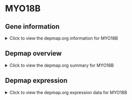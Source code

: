 <h1>MYO18B</h1>

<h2>Gene information</h2>
<details>
  <summary>Click to view the depmap.org information for MYO18B</summary>
  <iframe src="https://depmap.org/portal/gene/MYO18B?tab=about" style="border:none;width:100%;height:800px"></iframe>
</details>

<h2>Depmap overview</h2>
<details>
  <summary>Click to view the depmap.org summary for MYO18B</summary>
  <iframe src="https://depmap.org/portal/gene/MYO18B?tab=overview" style="border:none;width:100%;height:800px"></iframe>
</details>

<h2>Depmap expression</h2>
<details>
  <summary>Click to view the depmap.org expression data for MYO18B</summary>
  <iframe src="https://depmap.org/portal/gene/MYO18B?tab=characterization" style="border:none;width:100%;height:800px"></iframe>
</details>


<!--
<h2>Reactome Pathway diagram</h2>
PNAME
-->


